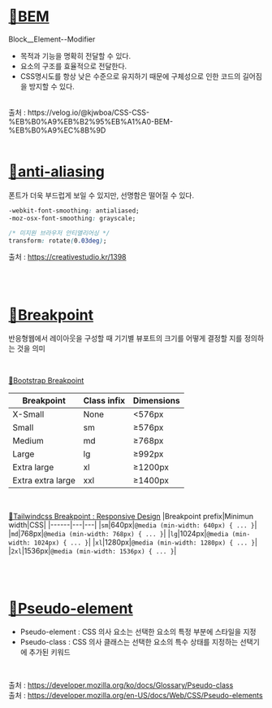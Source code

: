 # [🔗BEM](https://en.bem.info)
Block__Element--Modifier <br/>
- 목적과 기능을 명확히 전달할 수 있다.
- 요소의 구조를 효율적으로 전달한다.
- CSS명시도를 항상 낮은 수준으로 유지하기 때문에 구체성으로 인한 코드의 길어짐을 방지할 수 있다.
<br/>
출처 : https://velog.io/@kjwboa/CSS-CSS-%EB%B0%A9%EB%B2%95%EB%A1%A0-BEM-%EB%B0%A9%EC%8B%9D

<br/>
<br/>

# [🔗anti-aliasing](https://developer.mozilla.org/en-US/docs/Web/CSS/font-smooth)
폰트가 더욱 부드럽게 보일 수 있지만, 선명함은 떨어질 수 있다.
```css
-webkit-font-smoothing: antialiased;
-moz-osx-font-smoothing: grayscale;

/* 미지원 브라우저 안티앨리어싱 */
transform: rotate(0.03deg);
```
출처 : https://creativestudio.kr/1398

<br/>
<br/>

# [🔗Breakpoint](https://developer.mozilla.org/en-US/docs/Web/CSS/font-smooth)
반응형웹에서 레이아웃을 구성할 때 기기별 뷰포트의 크기를 어떻게 결정할 지를 정의하는 것을 의미

<br/>

[🔗Bootstrap Breakpoint](https://getbootstrap.com/docs/5.0/layout/breakpoints/)

|Breakpoint|Class infix|Dimensions|
|------|---|---|
|X-Small|None|<576px|
|Small|sm|≥576px|
|Medium|md|≥768px|
|Large|lg|≥992px|
|Extra large|xl|≥1200px|
|Extra extra large|xxl|≥1400px|

<br/>

[🔗Tailwindcss Breakpoint : Responsive Design](https://tailwindcss.com/docs/responsive-design)
|Breakpoint prefix|Minimun width|CSS|
|------|---|---|
|`sm`|640px|`@media (min-width: 640px) { ... }`|
|`md`|768px|`@media (min-width: 768px) { ... }`|
|`lg`|1024px|`@media (min-width: 1024px) { ... }`|
|`xl`|1280px|`@media (min-width: 1280px) { ... }`|
|`2xl`|1536px|`@media (min-width: 1536px) { ... }`|

<br/>
<br/>

# [🔗Pseudo-element](https://developer.mozilla.org/en-US/docs/Web/CSS/Pseudo-classes)
- Pseudo-element : CSS 의사 요소는 선택한 요소의 특정 부분에 스타일을 지정
- Pseudo-class : CSS 의사 클래스는 선택한 요소의 특수 상태를 지정하는 선택기에 추가된 키워드
<br/>

출처 : https://developer.mozilla.org/ko/docs/Glossary/Pseudo-class
<br/>
출처 : https://developer.mozilla.org/en-US/docs/Web/CSS/Pseudo-elements


